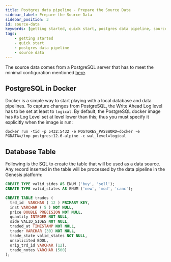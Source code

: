 ```yaml
---
title: Postgres data pipeline - Prepare the Source Data
sidebar_label: Prepare the Source Data
sidebar_position: 3
id: source-data
keywords: [getting started, quick start, postgres data pipeline, source data]
tags:
    - getting started
    - quick start
    - postgres data pipeline
    - source data
---
```


The source data comes from a PostgreSQL server that has to meet the minimal configuration mentioned [here](../../../../server/integration/data-pipeline/advanced/#postgresql-configuration-1).

## PostgreSQL in Docker

Docker is a simple way to start playing with a local database and data pipelines. To capture changes from PostgreSQL, the Write Ahead Log level has to be set at least to `logical`. By default, the PostgreSQL docker image has its Log Level set at level lower than this; thus you must specify it explicitly when the image is run:

```shell
docker run -tid -p 5432:5432 -e POSTGRES_PASSWORD=docker -e PGDATA=/tmp postgres:12.6-alpine -c wal_level=logical
```

## Database Table

Following is the SQL to create the table that will be used as a data source. Any record inserted in the table will be processed by the data pipeline in the Genesis platform:

```sql
CREATE TYPE valid_sides AS ENUM ('buy', 'sell');
CREATE TYPE valid_states AS ENUM ('new', 'mod', 'canc');

CREATE TABLE trades (
  trd_id  VARCHAR ( 12 ) PRIMARY KEY,
  inst VARCHAR ( 5 ) NOT NULL,
  price DOUBLE PRECISION NOT NULL,
  quantity INTEGER NOT NULL,
  side VALID_SIDES NOT NULL,
  traded_at TIMESTAMP NOT NULL,
  trader VARCHAR (30) NOT NULL,
  trade_state valid_states NOT NULL,
  unsolicited BOOL,
  orig_trd_id VARCHAR (12),
  trade_notes VARCHAR (500)
);
```